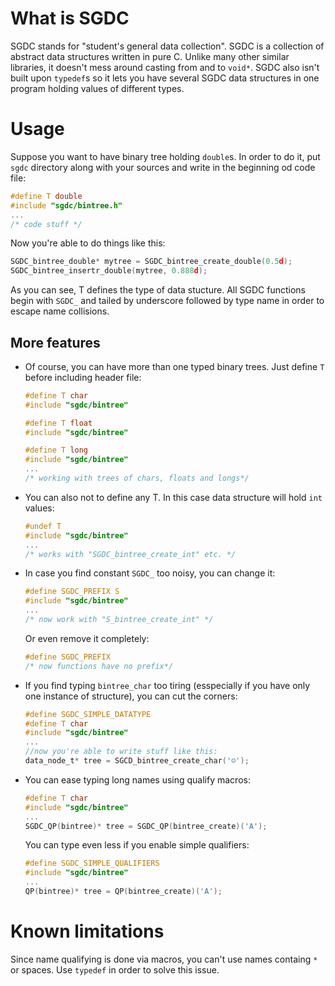 # What is SGDC
SGDC stands for "student's general data collection". SGDC is a collection of abstract data structures written in pure C. Unlike many other similar libraries, it doesn't mess around casting from and to `void*`. SGDC also isn't built upon `typedef`s so it lets you have several SGDC data structures in one program holding values of different types.

# Usage
Suppose you want to have binary tree holding `double`s. In order to do it, put `sgdc` directory along with your sources and write in the beginning od code file:
```C
#define T double
#include "sgdc/bintree.h"
...
/* code stuff */
```
Now you're able to do things like this:
```C
SGDC_bintree_double* mytree = SGDC_bintree_create_double(0.5d);
SGDC_bintree_insertr_double(mytree, 0.888d);
```
As you can see, T defines the type of data stucture. All SGDC functions begin with `SGDC_` and tailed by underscore followed by type name in order to escape name collisions.

## More features
* Of course, you can have more than one typed binary trees. Just define `T` before including header file:

  ````C
  #define T char
  #include "sgdc/bintree"

  #define T float
  #include "sgdc/bintree"

  #define T long
  #include "sgdc/bintree"
  ...
  /* working with trees of chars, floats and longs*/
  ````

* You can also not to define any T. In this case data structure will hold `int` values:

  ````C
  #undef T
  #include "sgdc/bintree"
  ...
  /* works with "SGDC_bintree_create_int" etc. */
  ````

* In case you find constant `SGDC_` too noisy, you can change it:

  ````C
  #define SGDC_PREFIX S
  #include "sgdc/bintree"
  ...
  /* now work with "S_bintree_create_int" */
  ````

    Or even remove it completely:

  ````C
  #define SGDC_PREFIX
  /* now functions have no prefix*/
  ````

* If you find typing `bintree_char` too tiring (esspecially if you have only one instance of structure), you can cut the corners:

  ````C
  #define SGDC_SIMPLE_DATATYPE
  #define T char
  #include "sgdc/bintree"
  ...
  //now you're able to write stuff like this:
  data_node_t* tree = SGCD_bintree_create_char('☺');
  ````

* You can ease typing long names using qualify macros:

  ````C
  #define T char
  #include "sgdc/bintree"
  ...
  SGDC_QP(bintree)* tree = SGDC_QP(bintree_create)('A');
  ````

    You can type even less if you enable simple qualifiers:
    
  ````C
  #define SGDC_SIMPLE_QUALIFIERS
  #include "sgdc/bintree"
  ...
  QP(bintree)* tree = QP(bintree_create)('A');
  ````

# Known limitations
Since name qualifying is done via macros, you can't use names containg `*` or spaces. Use `typedef` in order to solve this issue.
